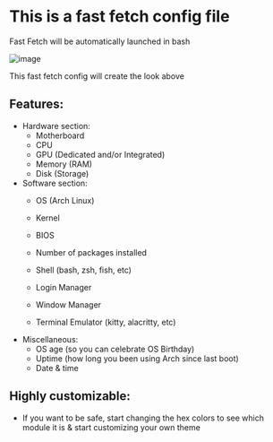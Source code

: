 # This is a fast fetch config file

Fast Fetch will be automatically launched in bash

![image](https://github.com/user-attachments/assets/9ed20d63-7cd1-4f6c-bfcb-2de51a4b90da)

This fast fetch config will create the look above

## Features:
- Hardware section:
  - Motherboard
  - CPU
  - GPU (Dedicated and/or Integrated)
  - Memory (RAM)
  - Disk (Storage)
- Software section:
  - OS (Arch Linux)
  - Kernel
  - BIOS
  - Number of packages installed
  - Shell (bash, zsh, fish, etc)
 
  - Login Manager
  - Window Manager
  - Terminal Emulator (kitty, alacritty, etc)
- Miscellaneous:
  - OS age (so you can celebrate OS Birthday)
  - Uptime (how long you been using Arch since last boot)
  - Date & time
 
## Highly customizable:
- If you want to be safe, start changing the hex colors to see which module it is & start customizing your own theme
